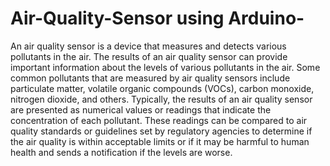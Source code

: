 # Air-Quality-Sensor using Arduino-
An air quality sensor is a device that measures and detects various pollutants in the air.
The results of an air quality sensor can provide important information about the
levels of various pollutants in the air. Some common pollutants that are measured by air quality sensors include
particulate matter, volatile organic compounds (VOCs), carbon monoxide, nitrogen dioxide, and others.
Typically, the results of an air quality sensor are presented as numerical values or readings that indicate the
concentration of each pollutant. These readings can be compared to air quality standards or guidelines set by
regulatory agencies to determine if the air quality is within acceptable limits or if it may be harmful to human
health and sends a notification if the levels are worse. 
